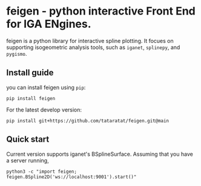 # feigen - python interactive Front End for IGA ENgines.
feigen is a python library for interactive spline plotting.
It focues on supporting isogeometric analysis tools, such as `iganet`, `splinepy`, and `pygismo`.

## Install guide
you can install feigen using `pip`:
```
pip install feigen
```
For the latest develop version:
```
pip install git+https://github.com/tataratat/feigen.git@main
```

## Quick start
Current version supports iganet's BSplineSurface.
Assuming that you have a server running,
```
python3 -c "import feigen; feigen.BSpline2D('ws://localhost:9001').start()"
```
